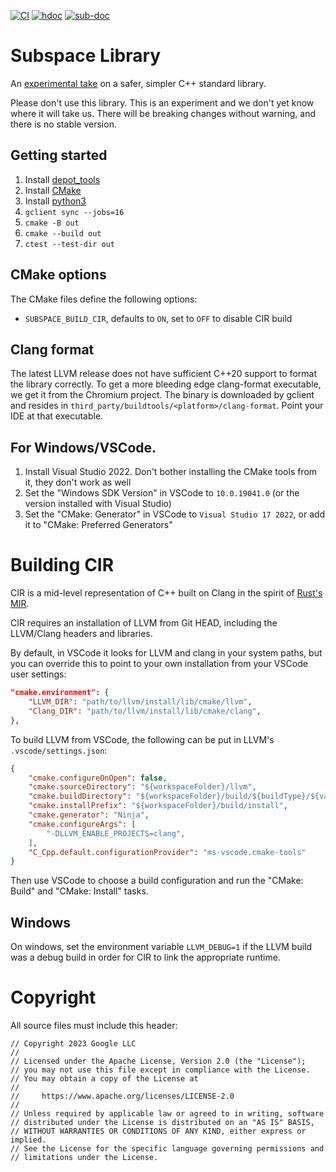 [![CI](https://github.com/chromium/subspace/actions/workflows/ci.yml/badge.svg)](https://github.com/chromium/subspace/actions/workflows/ci.yml)
[![hdoc](https://github.com/chromium/subspace/actions/workflows/hdoc.yml/badge.svg)](https://docs.hdoc.io/danakj/subspace/)
[![sub-doc](https://github.com/chromium/subspace/actions/workflows/subdoc.yml/badge.svg)](https://danakj.github.io/subspace-docs/sus.html)
<!--- 
[![clang-doc](https://github.com/chromium/subspace/actions/workflows/clang-doc.yml/badge.svg)](https://danakj.github.io/subspace-docs/sus/#Namespaces)
-->
# Subspace Library

An [experimental take](https://danakj.github.io/2022/12/31/why-subspace.html)
on a safer, simpler C++ standard library.

Please don't use this library. This is an experiment and we don't yet know where
it will take us. There will be breaking changes without warning, and there is no
stable version.

## Getting started

1. Install [depot_tools](https://commondatastorage.googleapis.com/chrome-infra-docs/flat/depot_tools/docs/html/depot_tools_tutorial.html#_setting_up)
1. Install [CMake](https://cmake.org/install/)
1. Install [python3](https://www.python.org/downloads/)
1. `gclient sync --jobs=16`
1. `cmake -B out`
1. `cmake --build out`
1. `ctest --test-dir out`

## CMake options
The CMake files define the following options:

* `SUBSPACE_BUILD_CIR`, defaults to `ON`, set to `OFF` to disable CIR build

## Clang format

The latest LLVM release does not have sufficient C++20 support to format the
library correctly. To get a more bleeding edge clang-format executable, we get
it from the Chromium project. The binary is downloaded by gclient and
resides in `third_party/buildtools/<platform>/clang-format`. Point your IDE at that
executable.

## For Windows/VSCode.

1. Install Visual Studio 2022. Don't bother installing the CMake tools from it, they don't work as well
1. Set the "Windows SDK Version" in VSCode to `10.0.19041.0` (or the version installed with Visual Studio)
1. Set the "CMake: Generator" in VSCode to `Visual Studio 17 2022`, or add it to "CMake: Preferred Generators"

# Building CIR

CIR is a mid-level representation of C++ built on Clang in the spirit of [Rust's
MIR](https://kanishkarj.github.io/rust-internals-mir).

CIR requires an installation of LLVM from Git HEAD, including the LLVM/Clang
headers and libraries.

By default, in VSCode it looks for LLVM and clang in your system paths, but you can override
this to point to your own installation from your VSCode user settings:
```json
"cmake.environment": {
    "LLVM_DIR": "path/to/llvm/install/lib/cmake/llvm",
    "Clang_DIR": "path/to/llvm/install/lib/cmake/clang",
},
```

To build LLVM from VSCode, the following can be put in LLVM's
`.vscode/settings.json`:
```json
{
    "cmake.configureOnOpen": false,
    "cmake.sourceDirectory": "${workspaceFolder}/llvm",
    "cmake.buildDirectory": "${workspaceFolder}/build/${buildType}/${variant:platform}",
    "cmake.installPrefix": "${workspaceFolder}/build/install",
    "cmake.generator": "Ninja",
    "cmake.configureArgs": [
        "-DLLVM_ENABLE_PROJECTS=clang",
    ],
    "C_Cpp.default.configurationProvider": "ms-vscode.cmake-tools"
}
```
Then use VSCode to choose a build configuration and run the "CMake: Build" and
"CMake: Install" tasks.

## Windows

On windows, set the environment variable `LLVM_DEBUG=1` if the LLVM build was a
debug build in order for CIR to link the appropriate runtime.

# Copyright

All source files must include this header:
```
// Copyright 2023 Google LLC
//
// Licensed under the Apache License, Version 2.0 (the "License");
// you may not use this file except in compliance with the License.
// You may obtain a copy of the License at
//
//     https://www.apache.org/licenses/LICENSE-2.0
//
// Unless required by applicable law or agreed to in writing, software
// distributed under the License is distributed on an "AS IS" BASIS,
// WITHOUT WARRANTIES OR CONDITIONS OF ANY KIND, either express or implied.
// See the License for the specific language governing permissions and
// limitations under the License.
```
